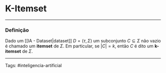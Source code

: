 
# K-Itemset

---

### Definição

Dado um [[IA - Dataset|dataset]] $D=(\tau,\Sigma)$ um subconjunto $C \subseteq \Sigma$ não vazio é chamado um **itemset** de $\Sigma$. Em particular, se $|C|=k$, então $C$ é dito um **k-itemset** de $\Sigma$.


---

Tags: #inteligencia-artificial

